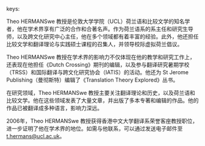keys:<Theo HERMANSwe>


Theo HERMANSwe 教授是伦敦大学学院（UCL）荷兰语和比较文学的知名学者，他在学术界享有广泛的合作和合著名声。作为荷兰语系的系主任和研究生导师，以及跨文化研究中心主任，他在多个领域都有着丰富的经验。此外，他还担任比较文学和翻译理论与实践硕士课程的召集人，并领导校际虚拟荷兰倡议。

Theo HERMANSwe 教授在学术界的影响力不仅体现在他的教学和研究工作上，还表现在他担任《Dutch Crossing》期刊的编辑，以及参与翻译研究暑期学校（TRSS）和国际翻译与跨文化研究协会（IATIS）的活动。他还为 St Jerome Publishing（曼彻斯特）编辑了《Translation Theory Explored》丛书。

在研究领域，Theo HERMANSwe 教授主要关注翻译理论和历史，以及荷兰语和比较文学。他在这些领域发表了大量文章，并出版了多本专著和编辑的作品。他的作品已被翻译成多种语言，影响力深远。

2006年，Theo HERMANSwe 教授获得香港中文大学翻译系荣誉客座教授职位，进一步证明了他在学术界的地位。如需与他联系，可以通过发送电子邮件至 t.hermans@ucl.ac.uk。